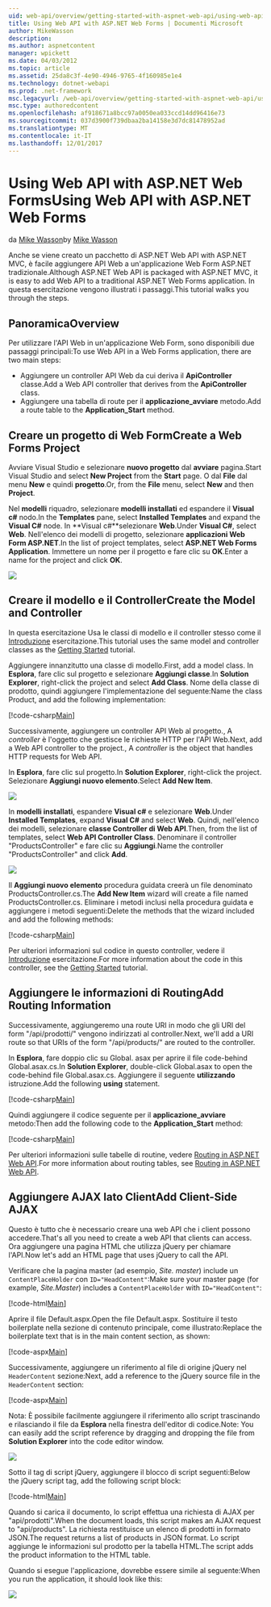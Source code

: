 ```yaml
---
uid: web-api/overview/getting-started-with-aspnet-web-api/using-web-api-with-aspnet-web-forms
title: Using Web API with ASP.NET Web Forms | Documenti Microsoft
author: MikeWasson
description: 
ms.author: aspnetcontent
manager: wpickett
ms.date: 04/03/2012
ms.topic: article
ms.assetid: 25da8c3f-4e90-4946-9765-4f160985e1e4
ms.technology: dotnet-webapi
ms.prod: .net-framework
msc.legacyurl: /web-api/overview/getting-started-with-aspnet-web-api/using-web-api-with-aspnet-web-forms
msc.type: authoredcontent
ms.openlocfilehash: af918671a8bcc97a0050ea033ccd14dd96416e73
ms.sourcegitcommit: 037d3900f739dbaa2ba14158e3d7dc81478952ad
ms.translationtype: MT
ms.contentlocale: it-IT
ms.lasthandoff: 12/01/2017
---
```

<a name="using-web-api-with-aspnet-web-forms"></a><span data-ttu-id="80990-102">Using Web API with ASP.NET Web Forms</span><span class="sxs-lookup"><span data-stu-id="80990-102">Using Web API with ASP.NET Web Forms</span></span>
====================
<span data-ttu-id="80990-103">da [Mike Wasson](https://github.com/MikeWasson)</span><span class="sxs-lookup"><span data-stu-id="80990-103">by [Mike Wasson](https://github.com/MikeWasson)</span></span>

<span data-ttu-id="80990-104">Anche se viene creato un pacchetto di ASP.NET Web API with ASP.NET MVC, è facile aggiungere API Web a un'applicazione Web Form ASP.NET tradizionale.</span><span class="sxs-lookup"><span data-stu-id="80990-104">Although ASP.NET Web API is packaged with ASP.NET MVC, it is easy to add Web API to a traditional ASP.NET Web Forms application.</span></span> <span data-ttu-id="80990-105">In questa esercitazione vengono illustrati i passaggi.</span><span class="sxs-lookup"><span data-stu-id="80990-105">This tutorial walks you through the steps.</span></span>

## <a name="overview"></a><span data-ttu-id="80990-106">Panoramica</span><span class="sxs-lookup"><span data-stu-id="80990-106">Overview</span></span>

<span data-ttu-id="80990-107">Per utilizzare l'API Web in un'applicazione Web Form, sono disponibili due passaggi principali:</span><span class="sxs-lookup"><span data-stu-id="80990-107">To use Web API in a Web Forms application, there are two main steps:</span></span>

- <span data-ttu-id="80990-108">Aggiungere un controller API Web da cui deriva il **ApiController** classe.</span><span class="sxs-lookup"><span data-stu-id="80990-108">Add a Web API controller that derives from the **ApiController** class.</span></span>
- <span data-ttu-id="80990-109">Aggiungere una tabella di route per il **applicazione\_avviare** metodo.</span><span class="sxs-lookup"><span data-stu-id="80990-109">Add a route table to the **Application\_Start** method.</span></span>

## <a name="create-a-web-forms-project"></a><span data-ttu-id="80990-110">Creare un progetto di Web Form</span><span class="sxs-lookup"><span data-stu-id="80990-110">Create a Web Forms Project</span></span>

<span data-ttu-id="80990-111">Avviare Visual Studio e selezionare **nuovo progetto** dal **avviare** pagina.</span><span class="sxs-lookup"><span data-stu-id="80990-111">Start Visual Studio and select **New Project** from the **Start** page.</span></span> <span data-ttu-id="80990-112">O dal **File** dal menu **New** e quindi **progetto**.</span><span class="sxs-lookup"><span data-stu-id="80990-112">Or, from the **File** menu, select **New** and then **Project**.</span></span>

<span data-ttu-id="80990-113">Nel **modelli** riquadro, selezionare **modelli installati** ed espandere il **Visual c#** nodo.</span><span class="sxs-lookup"><span data-stu-id="80990-113">In the **Templates** pane, select **Installed Templates** and expand the **Visual C#** node.</span></span> <span data-ttu-id="80990-114">In **Visual c#**selezionare **Web**.</span><span class="sxs-lookup"><span data-stu-id="80990-114">Under **Visual C#**, select **Web**.</span></span> <span data-ttu-id="80990-115">Nell'elenco dei modelli di progetto, selezionare **applicazioni Web Form ASP.NET**.</span><span class="sxs-lookup"><span data-stu-id="80990-115">In the list of project templates, select **ASP.NET Web Forms Application**.</span></span> <span data-ttu-id="80990-116">Immettere un nome per il progetto e fare clic su **OK**.</span><span class="sxs-lookup"><span data-stu-id="80990-116">Enter a name for the project and click **OK**.</span></span>

![](using-web-api-with-aspnet-web-forms/_static/image1.png)

## <a name="create-the-model-and-controller"></a><span data-ttu-id="80990-117">Creare il modello e il Controller</span><span class="sxs-lookup"><span data-stu-id="80990-117">Create the Model and Controller</span></span>

<span data-ttu-id="80990-118">In questa esercitazione Usa le classi di modello e il controller stesso come il [Introduzione](tutorial-your-first-web-api.md) esercitazione.</span><span class="sxs-lookup"><span data-stu-id="80990-118">This tutorial uses the same model and controller classes as the [Getting Started](tutorial-your-first-web-api.md) tutorial.</span></span>

<span data-ttu-id="80990-119">Aggiungere innanzitutto una classe di modello.</span><span class="sxs-lookup"><span data-stu-id="80990-119">First, add a model class.</span></span> <span data-ttu-id="80990-120">In **Esplora**, fare clic sul progetto e selezionare **Aggiungi classe**.</span><span class="sxs-lookup"><span data-stu-id="80990-120">In **Solution Explorer**, right-click the project and select **Add Class**.</span></span> <span data-ttu-id="80990-121">Nome della classe di prodotto, quindi aggiungere l'implementazione del seguente:</span><span class="sxs-lookup"><span data-stu-id="80990-121">Name the class Product, and add the following implementation:</span></span>

[!code-csharp[Main](using-web-api-with-aspnet-web-forms/samples/sample1.cs)]

<span data-ttu-id="80990-122">Successivamente, aggiungere un controller API Web al progetto., A *controller* è l'oggetto che gestisce le richieste HTTP per l'API Web.</span><span class="sxs-lookup"><span data-stu-id="80990-122">Next, add a Web API controller to the project., A *controller* is the object that handles HTTP requests for Web API.</span></span>

<span data-ttu-id="80990-123">In **Esplora**, fare clic sul progetto.</span><span class="sxs-lookup"><span data-stu-id="80990-123">In **Solution Explorer**, right-click the project.</span></span> <span data-ttu-id="80990-124">Selezionare **Aggiungi nuovo elemento**.</span><span class="sxs-lookup"><span data-stu-id="80990-124">Select **Add New Item**.</span></span>

![](using-web-api-with-aspnet-web-forms/_static/image2.png)

<span data-ttu-id="80990-125">In **modelli installati**, espandere **Visual c#** e selezionare **Web**.</span><span class="sxs-lookup"><span data-stu-id="80990-125">Under **Installed Templates**, expand **Visual C#** and select **Web**.</span></span> <span data-ttu-id="80990-126">Quindi, nell'elenco dei modelli, selezionare **classe Controller di Web API**.</span><span class="sxs-lookup"><span data-stu-id="80990-126">Then, from the list of templates, select **Web API Controller Class**.</span></span> <span data-ttu-id="80990-127">Denominare il controller "ProductsController" e fare clic su **Aggiungi**.</span><span class="sxs-lookup"><span data-stu-id="80990-127">Name the controller "ProductsController" and click **Add**.</span></span>

![](using-web-api-with-aspnet-web-forms/_static/image3.png)

<span data-ttu-id="80990-128">Il **Aggiungi nuovo elemento** procedura guidata creerà un file denominato ProductsController.cs.</span><span class="sxs-lookup"><span data-stu-id="80990-128">The **Add New Item** wizard will create a file named ProductsController.cs.</span></span> <span data-ttu-id="80990-129">Eliminare i metodi inclusi nella procedura guidata e aggiungere i metodi seguenti:</span><span class="sxs-lookup"><span data-stu-id="80990-129">Delete the methods that the wizard included and add the following methods:</span></span>

[!code-csharp[Main](using-web-api-with-aspnet-web-forms/samples/sample2.cs)]

<span data-ttu-id="80990-130">Per ulteriori informazioni sul codice in questo controller, vedere il [Introduzione](tutorial-your-first-web-api.md) esercitazione.</span><span class="sxs-lookup"><span data-stu-id="80990-130">For more information about the code in this controller, see the [Getting Started](tutorial-your-first-web-api.md) tutorial.</span></span>

## <a name="add-routing-information"></a><span data-ttu-id="80990-131">Aggiungere le informazioni di Routing</span><span class="sxs-lookup"><span data-stu-id="80990-131">Add Routing Information</span></span>

<span data-ttu-id="80990-132">Successivamente, aggiungeremo una route URI in modo che gli URI del form &quot;/api/prodotti/&quot; vengono indirizzati al controller.</span><span class="sxs-lookup"><span data-stu-id="80990-132">Next, we'll add a URI route so that URIs of the form &quot;/api/products/&quot; are routed to the controller.</span></span>

<span data-ttu-id="80990-133">In **Esplora**, fare doppio clic su Global. asax per aprire il file code-behind Global.asax.cs.</span><span class="sxs-lookup"><span data-stu-id="80990-133">In **Solution Explorer**, double-click Global.asax to open the code-behind file Global.asax.cs.</span></span> <span data-ttu-id="80990-134">Aggiungere il seguente **utilizzando** istruzione.</span><span class="sxs-lookup"><span data-stu-id="80990-134">Add the following **using** statement.</span></span>

[!code-csharp[Main](using-web-api-with-aspnet-web-forms/samples/sample3.cs)]

<span data-ttu-id="80990-135">Quindi aggiungere il codice seguente per il **applicazione\_avviare** metodo:</span><span class="sxs-lookup"><span data-stu-id="80990-135">Then add the following code to the **Application\_Start** method:</span></span>

[!code-csharp[Main](using-web-api-with-aspnet-web-forms/samples/sample4.cs)]

<span data-ttu-id="80990-136">Per ulteriori informazioni sulle tabelle di routine, vedere [Routing in ASP.NET Web API](../web-api-routing-and-actions/routing-in-aspnet-web-api.md).</span><span class="sxs-lookup"><span data-stu-id="80990-136">For more information about routing tables, see [Routing in ASP.NET Web API](../web-api-routing-and-actions/routing-in-aspnet-web-api.md).</span></span>

## <a name="add-client-side-ajax"></a><span data-ttu-id="80990-137">Aggiungere AJAX lato Client</span><span class="sxs-lookup"><span data-stu-id="80990-137">Add Client-Side AJAX</span></span>

<span data-ttu-id="80990-138">Questo è tutto che è necessario creare una web API che i client possono accedere.</span><span class="sxs-lookup"><span data-stu-id="80990-138">That's all you need to create a web API that clients can access.</span></span> <span data-ttu-id="80990-139">Ora aggiungere una pagina HTML che utilizza jQuery per chiamare l'API.</span><span class="sxs-lookup"><span data-stu-id="80990-139">Now let's add an HTML page that uses jQuery to call the API.</span></span>

<span data-ttu-id="80990-140">Verificare che la pagina master (ad esempio, *Site. master*) include un `ContentPlaceHolder` con `ID="HeadContent"`:</span><span class="sxs-lookup"><span data-stu-id="80990-140">Make sure your master page (for example, *Site.Master*) includes a `ContentPlaceHolder` with `ID="HeadContent"`:</span></span>

[!code-html[Main](using-web-api-with-aspnet-web-forms/samples/sample8.html)]

<span data-ttu-id="80990-141">Aprire il file Default.aspx.</span><span class="sxs-lookup"><span data-stu-id="80990-141">Open the file Default.aspx.</span></span> <span data-ttu-id="80990-142">Sostituire il testo boilerplate nella sezione di contenuto principale, come illustrato:</span><span class="sxs-lookup"><span data-stu-id="80990-142">Replace the boilerplate text that is in the main content section, as shown:</span></span>

[!code-aspx[Main](using-web-api-with-aspnet-web-forms/samples/sample5.aspx)]

<span data-ttu-id="80990-143">Successivamente, aggiungere un riferimento al file di origine jQuery nel `HeaderContent` sezione:</span><span class="sxs-lookup"><span data-stu-id="80990-143">Next, add a reference to the jQuery source file in the `HeaderContent` section:</span></span>

[!code-aspx[Main](using-web-api-with-aspnet-web-forms/samples/sample6.aspx?highlight=2)]

<span data-ttu-id="80990-144">Nota: È possibile facilmente aggiungere il riferimento allo script trascinando e rilasciando il file da **Esplora** nella finestra dell'editor di codice.</span><span class="sxs-lookup"><span data-stu-id="80990-144">Note: You can easily add the script reference by dragging and dropping the file from **Solution Explorer** into the code editor window.</span></span>

![](using-web-api-with-aspnet-web-forms/_static/image4.png)

<span data-ttu-id="80990-145">Sotto il tag di script jQuery, aggiungere il blocco di script seguenti:</span><span class="sxs-lookup"><span data-stu-id="80990-145">Below the jQuery script tag, add the following script block:</span></span>

[!code-html[Main](using-web-api-with-aspnet-web-forms/samples/sample7.html)]

<span data-ttu-id="80990-146">Quando si carica il documento, lo script effettua una richiesta di AJAX per &quot;api/prodotti&quot;.</span><span class="sxs-lookup"><span data-stu-id="80990-146">When the document loads, this script makes an AJAX request to &quot;api/products&quot;.</span></span> <span data-ttu-id="80990-147">La richiesta restituisce un elenco di prodotti in formato JSON.</span><span class="sxs-lookup"><span data-stu-id="80990-147">The request returns a list of products in JSON format.</span></span> <span data-ttu-id="80990-148">Lo script aggiunge le informazioni sul prodotto per la tabella HTML.</span><span class="sxs-lookup"><span data-stu-id="80990-148">The script adds the product information to the HTML table.</span></span>

<span data-ttu-id="80990-149">Quando si esegue l'applicazione, dovrebbe essere simile al seguente:</span><span class="sxs-lookup"><span data-stu-id="80990-149">When you run the application, it should look like this:</span></span>

![](using-web-api-with-aspnet-web-forms/_static/image5.png)
